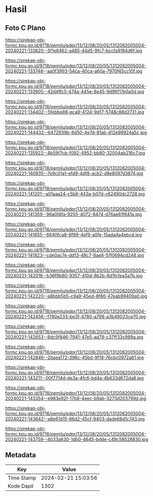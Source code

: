 # Hasil

## Foto C Plano

https://sirekap-obj-formc.kpu.go.id/9718/pemilu/pdpr/13/12/08/20/05/1312082005004-20240221-133620--5f1e8462-a485-44d5-9fc7-bccfa9184d6f.jpg

https://sirekap-obj-formc.kpu.go.id/9718/pemilu/pdpr/13/12/08/20/05/1312082005004-20240221-133748--aa0f3993-54ca-40ca-a60a-7970f45cc10f.jpg

https://sirekap-obj-formc.kpu.go.id/9718/pemilu/pdpr/13/12/08/20/05/1312082005004-20240221-133905--42d4ffc5-474a-445e-8e45-9d96f17e0a0d.jpg

https://sirekap-obj-formc.kpu.go.id/9718/pemilu/pdpr/13/12/08/20/05/1312082005004-20240221-134402--5febbe88-eca9-4124-9d17-5748c88d2731.jpg

https://sirekap-obj-formc.kpu.go.id/9718/pemilu/pdpr/13/12/08/20/05/1312082005004-20240221-144432--6472939b-6d50-4e7d-81ab-d12e98924a5c.jpg

https://sirekap-obj-formc.kpu.go.id/9718/pemilu/pdpr/13/12/08/20/05/1312082005004-20240221-135922--4b59f7cb-f092-4952-bb80-32004ab216c7.jpg

https://sirekap-obj-formc.kpu.go.id/9718/pemilu/pdpr/13/12/08/20/05/1312082005004-20240221-140935--7e9c01e1-efd9-4df8-acb2-d8e8097d3874.jpg

https://sirekap-obj-formc.kpu.go.id/9718/pemilu/pdpr/13/12/08/20/05/1312082005004-20240221-141201--a01aaa24-c5b8-443a-b07d-c62490dc2728.jpg

https://sirekap-obj-formc.kpu.go.id/9718/pemilu/pdpr/13/12/08/20/05/1312082005004-20240221-141359--96a0f4fa-9255-4072-8474-d76ae61f841a.jpg

https://sirekap-obj-formc.kpu.go.id/9718/pemilu/pdpr/13/12/08/20/05/1312082005004-20240221-141655--6640fca8-6f99-4ef9-a0fe-15ada4a4ebcd.jpg

https://sirekap-obj-formc.kpu.go.id/9718/pemilu/pdpr/13/12/08/20/05/1312082005004-20240221-141823--cde0ac7e-dd13-48c7-8ae8-51f0694cd248.jpg

https://sirekap-obj-formc.kpu.go.id/9718/pemilu/pdpr/13/12/08/20/05/1312082005004-20240221-142018--b36f9b80-9357-410d-8b2b-8d1fcfea3a7b.jpg

https://sirekap-obj-formc.kpu.go.id/9718/pemilu/pdpr/13/12/08/20/05/1312082005004-20240221-142220--a8bbb5b5-c9a9-45ed-8f86-47eab99409a0.jpg

https://sirekap-obj-formc.kpu.go.id/9718/pemilu/pdpr/13/12/08/20/05/1312082005004-20240221-142456--f780e233-be3f-4780-a798-a3b46023ce70.jpg

https://sirekap-obj-formc.kpu.go.id/9718/pemilu/pdpr/13/12/08/20/05/1312082005004-20240221-142653--8dc9f846-7941-47e5-ad79-c37ff33c989a.jpg

https://sirekap-obj-formc.kpu.go.id/9718/pemilu/pdpr/13/12/08/20/05/1312082005004-20240221-142846--2baea172-396c-45bd-9f19-76cbc0972a61.jpg

https://sirekap-obj-formc.kpu.go.id/9718/pemilu/pdpr/13/12/08/20/05/1312082005004-20240221-143211--00f7714d-de3a-4fc6-bd4a-4b633d672da8.jpg

https://sirekap-obj-formc.kpu.go.id/9718/pemilu/pdpr/13/12/08/20/05/1312082005004-20240221-143354--e983e92f-17b8-4eec-b9ab-3273d203799d.jpg

https://sirekap-obj-formc.kpu.go.id/9718/pemilu/pdpr/13/12/08/20/05/1312082005004-20240221-143642--a8e61d15-86d2-45cf-9403-dade68d1c743.jpg

https://sirekap-obj-formc.kpu.go.id/9718/pemilu/pdpr/13/12/08/20/05/1312082005004-20240221-143759--4033a630-1db0-4645-bdde-c49c58528830.jpg


## Metadata

| Key        | Value               |
| ---------- | ------------------- |
| Time Stamp | 2024-02-21 15:03:56 |
| Kode Dapil | 1302                |



